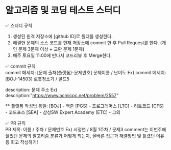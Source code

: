 # 알고리즘 및 코딩 테스트 스터디

✅ 스터디 규칙
1. 생성된 원격 저장소에 [github ID]로 폴더를 생성한다.
2. 해결한 문제의 소스 코드를 현재 저장소에 commit 한 후 Pull Request를 한다. (개인 문제 3문제 이상 + 교환 문제 1문제)
3. 매주 토요일 11:00에 만나서 코드리뷰 후 Merge한다.


✅ commit 규칙<br>
commit 메세지: [문제 출처(플랫폼)-문제번호] 문제이름 / 난이도
Ex) commit 메세지: [BOJ-14503] 로봇청소기 / 골드5

description: 문제 주소
Ex) description:"https://www.acmicpc.net/problem/2557"

** 플랫폼 작성법 통일:
[BOJ] - 백준
[PGS] - 프로그래머스
[LTC] - 리트코드
[CFS] - 코드포스
[SEA] - 삼성SW Expert Academy
[ETC] - 그외


✅ PR 규칙 <br>
PR 제목: 이름 / 주차 / 문제번호
Ex) 서정연 / 8월 1주차 / 문제3
comment는 이번주에 풀었던 문제의 알고리즘 분류가 어떻게 되는지, 올바른 접근과 해결방법 및 틀렸던 이유 등 회고 작성하기!
